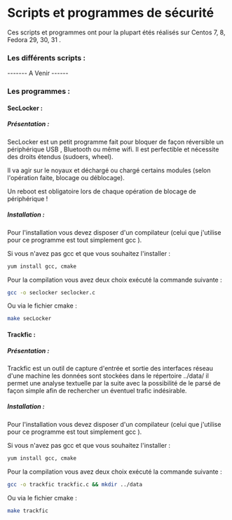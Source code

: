 # Scripts et programmes de sécurité



Ces scripts et programmes ont pour la plupart étés réalisés sur Centos 7, 8, Fedora 29, 30, 31 .


### Les différents scripts :

------- A Venir ------

### Les programmes :


#### SecLocker :

##### Présentation :

SecLocker est un petit programme fait pour bloquer de façon réversible un périphérique USB , Bluetooth ou même wifi. Il est perfectible et nécessite des droits étendus (sudoers, wheel).

Il va agir sur le noyaux et déchargé ou chargé certains modules (selon l'opération faite, blocage ou déblocage).



Un reboot est obligatoire lors de chaque opération de blocage de périphérique !



##### Installation :



Pour l'installation vous devez disposer d'un compilateur (celui que j'utilise pour ce programme est tout simplement gcc ).

Si vous n'avez pas gcc et que vous souhaitez l'installer :

```bash
yum install gcc, cmake
```

Pour la compilation vous avez deux choix exécuté la commande suivante :

```bash
gcc -o seclocker seclocker.c
```



Ou via le fichier cmake :

```bash
make secLocker
```


#### Trackfic :

##### Présentation :
Trackfic est un outil de capture d'entrée et sortie des interfaces réseau d'une machine les données sont stockées dans le répertoire ../data/ il permet une analyse textuelle par la suite avec la possibilité de le parsé de façon simple afin de rechercher un éventuel trafic indésirable.

##### Installation :



Pour l'installation vous devez disposer d'un compilateur (celui que j'utilise pour ce programme est tout simplement gcc ).

Si vous n'avez pas gcc et que vous souhaitez l'installer :

```bash
yum install gcc, cmake
```

Pour la compilation vous avez deux choix exécuté la commande suivante :

```bash
gcc -o trackfic trackfic.c && mkdir ../data
```


Ou via le fichier cmake :

```bash
make trackfic
```

